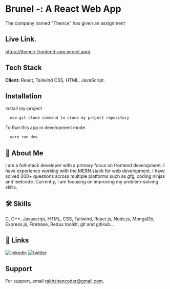 
# Brunel -: A React Web App
The company named "Thence" has given an assignment

## Live Link.
https://thence-frontend-app.vercel.app/


## Tech Stack

**Client:** React, Tailwind CSS, HTML, JavaScript.


## Installation

Install my-project 

```bash
  use git clone command to clone my project repository
```

To Run this app in development mode
```bash
  yarn run dev
```
    
## 🚀 About Me
I am a full-stack developer with a primary focus on frontend development. I have experience working with the MERN stack for web development.
I have solved 200+ questions across multiple platforms such as gfg, coding ninjas and leetcode.
Currently, I am focusing on improving my problem-solving skills.

## 🛠 Skills
C, C++, Javascript, HTML, CSS, Tailwind, React.js, Node.js, MongoDb, Express.js, Firebase, Redux toolkit, git and gitHub...


## 🔗 Links
[![linkedin](https://img.shields.io/badge/linkedin-0A66C2?style=for-the-badge&logo=linkedin&logoColor=white)](https://www.linkedin.com/in/rakhshan-ahmad/)
[![twitter](https://img.shields.io/badge/twitter-1DA1F2?style=for-the-badge&logo=twitter&logoColor=white)](https://twitter.com/Rakhshan__ahmad)


## Support

For support, email rakhshancoder@gmail.com.

